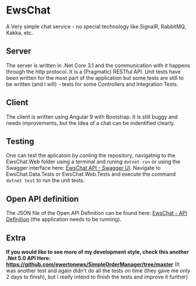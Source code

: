 # EwsChat
A Very simple chat service - no special technology like SignalR, RabbitMQ, Kakka, etc.

## Server
The server is written in .Net Core 3.1 and the communication with it happens through the http protocol. It is a (Pragmatic) RESTful API.
Unit tests have been written for the most part of the application but some tests are still to be written (and I will) - tests for some Controllers and Integration Tests.

## Client
The client is written using Angular 9 with Bootstrap. It is still buggy and needs improvements, but the Idea of a chat can be indentified clearly.


## Testing
One can test the aplicatoin by conling the repository, navigatnig to the EwsChat.Web folder using a terminal and runing ```dotnet run``` or using the Swagger interface here: [EwsChat API  - Swagger UI](https://localhost:5001/swagger/index.html).
Navigate to EwsChat.Data.Tests or EwsChat.Web.Tests and execute the command ```dotnet test``` to run the unit tests.


## Open API definition
The JSON file of the Open API Definition can be found here: [EwsChat - API Definition](https://localhost:5001/swagger/v1/swagger.json) (the application needs to be running).

## Extra
**If you would like to see more of my development style, check this another .Net 5.0 API Here: https://github.com/ewertonews/SimpleOrderManager/tree/master**
(It was another test and again didn't do all the tests on time (they gave me only 2 days to finish), but I really intend to finish the tests and improve it further)
